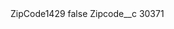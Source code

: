 <?xml version="1.0" encoding="UTF-8"?>
<CustomMetadata xmlns="http://soap.sforce.com/2006/04/metadata" xmlns:xsi="http://www.w3.org/2001/XMLSchema-instance" xmlns:xsd="http://www.w3.org/2001/XMLSchema">
    <label>ZipCode1429</label>
    <protected>false</protected>
    <values>
        <field>Zipcode__c</field>
        <value xsi:type="xsd:string">30371</value>
    </values>
</CustomMetadata>
